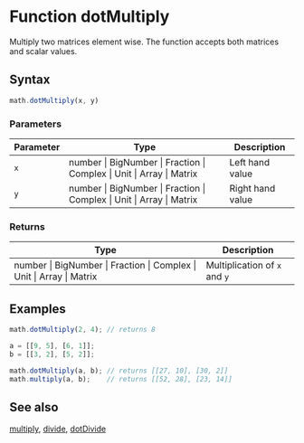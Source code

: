 <!-- Note: This file is automatically generated from source code comments. Changes made in this file will be overridden. -->

# Function dotMultiply

Multiply two matrices element wise. The function accepts both matrices and
scalar values.


## Syntax

```js
math.dotMultiply(x, y)
```

### Parameters

Parameter | Type | Description
--------- | ---- | -----------
`x` | number &#124; BigNumber &#124; Fraction &#124; Complex &#124; Unit &#124; Array &#124; Matrix | Left hand value
`y` | number &#124; BigNumber &#124; Fraction &#124; Complex &#124; Unit &#124; Array &#124; Matrix | Right hand value

### Returns

Type | Description
---- | -----------
number &#124; BigNumber &#124; Fraction &#124; Complex &#124; Unit &#124; Array &#124; Matrix | Multiplication of `x` and `y`


## Examples

```js
math.dotMultiply(2, 4); // returns 8

a = [[9, 5], [6, 1]];
b = [[3, 2], [5, 2]];

math.dotMultiply(a, b); // returns [[27, 10], [30, 2]]
math.multiply(a, b);    // returns [[52, 28], [23, 14]]
```


## See also

[multiply](multiply.md),
[divide](divide.md),
[dotDivide](dotDivide.md)
